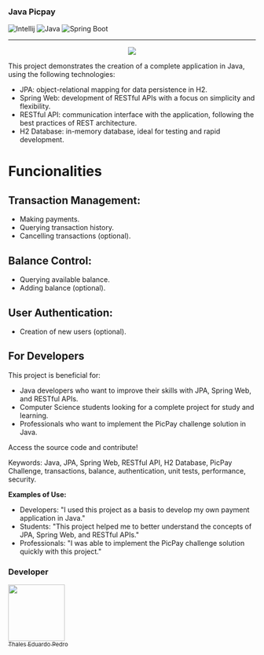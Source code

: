 ### Java Picpay

![Intellij](https://img.shields.io/badge/IntelliJ_IDEA-000000.svg?style=for-the-badge&logo=intellij-idea&logoColor=white)
![Java](https://img.shields.io/badge/Java-ED8B00?style=for-the-badge&logo=openjdk&logoColor=white)
![Spring Boot](https://img.shields.io/badge/Spring_Boot-F2F4F9?style=for-the-badge&logo=spring-boot)

---

<p align="center">
<img src="https://img.shields.io/badge/Status-Complete-green20%25">
</p>


This project demonstrates the creation of a complete application in Java, using the following technologies:

- JPA: object-relational mapping for data persistence in H2.
- Spring Web: development of RESTful APIs with a focus on simplicity and flexibility.
- RESTful API: communication interface with the application, following the best practices of REST architecture.
- H2 Database: in-memory database, ideal for testing and rapid development.

# Funcionalities <span class="no-underline"></span>


## Transaction Management: <span class="no-underline"></span>
- Making payments.
- Querying transaction history.
- Cancelling transactions (optional).

## Balance Control: <span class="no-underline"></span>
- Querying available balance.
- Adding balance (optional).

## User Authentication: <span class="no-underline"></span>
- Creation of new users (optional).

## For Developers <span class="no-underline"></span>

This project is beneficial for:

* Java developers who want to improve their skills with JPA, Spring Web, and RESTful APIs.
* Computer Science students looking for a complete project for study and learning.
* Professionals who want to implement the PicPay challenge solution in Java.

Access the source code and contribute!

Keywords: Java, JPA, Spring Web, RESTful API, H2 Database, PicPay Challenge, transactions, balance, authentication, unit tests, performance, security.

**Examples of Use:**

* Developers: "I used this project as a basis to develop my own payment application in Java."
* Students: "This project helped me to better understand the concepts of JPA, Spring Web, and RESTful APIs."
* Professionals: "I was able to implement the PicPay challenge solution quickly with this project."

### Developer

[<img loading="lazy" src="https://avatars.githubusercontent.com/u/89024257?v=4" width=115><br><sub>Thales Eduardo Pedro</sub>](https://github.com/thales32k0)

